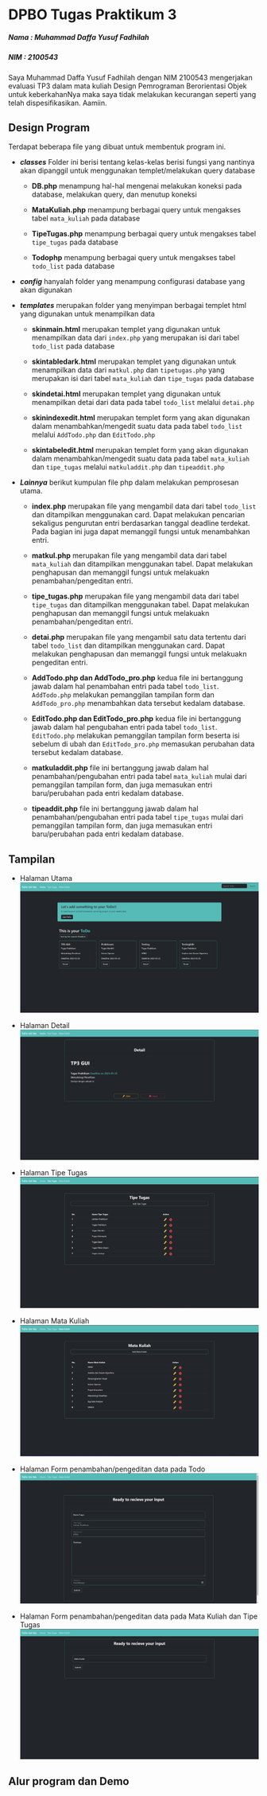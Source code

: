 # **DPBO Tugas Praktikum 3**

##### **Nama : Muhammad Daffa Yusuf Fadhilah**

##### **NIM : 2100543**

Saya Muhammad Daffa Yusuf Fadhilah dengan NIM 2100543 mengerjakan evaluasi TP3
dalam mata kuliah Design Pemrograman Berorientasi Objek
untuk keberkahanNya maka saya tidak melakukan kecurangan seperti
yang telah dispesifikasikan. Aamiin.


## **Design Program**

Terdapat beberapa file yang dibuat untuk membentuk program ini.

- **_classes_** Folder ini berisi tentang kelas-kelas berisi fungsi yang nantinya akan dipanggil untuk menggunakan templet/melakukan query database
    - **DB.php** menampung hal-hal mengenai melakukan koneksi pada database, melakukan query, dan menutup koneksi

    - **MataKuliah.php** menampung berbagai query untuk mengakses tabel `mata_kuliah` pada database

    - **TipeTugas.php** menampung berbagai query untuk mengakses tabel `tipe_tugas` pada database

    - **Todophp** menampung berbagai query untuk mengakses tabel `todo_list` pada database

- **_config_** hanyalah folder yang menampung configurasi database yang akan digunakan
- **_templates_** merupakan folder yang menyimpan berbagai templet html yang digunakan untuk menampilkan data
    - **skinmain.html** merupakan templet yang digunakan untuk menampilkan data dari `index.php` yang merupakan isi dari tabel `todo_list` pada database

    - **skintabledark.html** merupakan templet yang digunakan untuk menampilkan data dari `matkul.php` dan `tipetugas.php` yang merupakan isi dari tabel `mata_kuliah` dan `tipe_tugas` pada database

    - **skindetai.html** merupakan templet yang digunakan untuk menampilkan detai dari data pada tabel `todo_list` melalui `detai.php`

    - **skinindexedit.html** merupakan templet form yang akan digunakan dalam menambahkan/mengedit suatu data pada tabel `todo_list` melalui `AddTodo.php` dan `EditTodo.php`

    - **skintabeledit.html** merupakan templet form yang akan digunakan dalam menambahkan/mengedit suatu data pada tabel `mata_kuliah` dan `tipe_tugas` melalui `matkuladdit.php` dan `tipeaddit.php`

- **_Lainnya_** berikut kumpulan file php dalam melakukan pemprosesan utama.
    - **index.php** merupakan file yang mengambil data dari tabel `todo_list` dan ditampilkan menggunakan card. Dapat melakukan pencarian sekaligus pengurutan entri berdasarkan tanggal deadline terdekat. Pada bagian ini juga dapat memanggil fungsi untuk menambahkan entri.

    - **matkul.php** merupakan file yang mengambil data dari tabel `mata_kuliah` dan ditampilkan menggunakan tabel. Dapat melakukan penghapusan dan memanggil fungsi untuk melakuakn penambahan/pengeditan entri.

    - **tipe_tugas.php** merupakan file yang mengambil data dari tabel `tipe_tugas` dan ditampilkan menggunakan tabel. Dapat melakukan penghapusan dan memanggil fungsi untuk melakuakn penambahan/pengeditan entri.

    - **detai.php** merupakan file yang mengambil satu data tertentu dari tabel `todo_list` dan ditampilkan menggunakan card. Dapat melakukan penghapusan dan memanggil fungsi untuk melakuakn pengeditan entri.

    - **AddTodo.php dan AddTodo_pro.php** kedua file ini bertanggung jawab dalam hal penambahan entri pada tabel `todo_list`. `AddTodo.php` melakukan pemanggilan tampilan form dan `AddTodo_pro.php` menambahkan data tersebut kedalam database.
    
    - **EditTodo.php dan EditTodo_pro.php** kedua file ini bertanggung jawab dalam hal pengubahan entri pada tabel `todo_list`. `EditTodo.php` melakukan pemanggilan tampilan form beserta isi sebelum di ubah dan `EditTodo_pro.php` memasukan perubahan data tersebut kedalam database.
    
    - **matkuladdit.php** file ini bertanggung jawab dalam hal penambahan/pengubahan entri pada tabel `mata_kuliah` mulai dari pemanggilan tampilan form, dan juga memasukan entri baru/perubahan pada entri kedalam database.
    
    - **tipeaddit.php** file ini bertanggung jawab dalam hal penambahan/pengubahan entri pada tabel `tipe_tugas` mulai dari pemanggilan tampilan form, dan juga memasukan entri baru/perubahan pada entri kedalam database.

## **Tampilan**

- Halaman Utama
  ![utama](https://github.com/mdaffayusuff/TP3DPBO2023C2/blob/main/Screenshot%20TP3/halaman_utama.png?raw=true)

- Halaman Detail
  ![utama](https://github.com/mdaffayusuff/TP3DPBO2023C2/blob/main/Screenshot%20TP3/halaman_detail.png?raw=true)

- Halaman Tipe Tugas
  ![utama](https://github.com/mdaffayusuff/TP3DPBO2023C2/blob/main/Screenshot%20TP3/halaman_tipetugas.png?raw=true)

- Halaman Mata Kuliah
  ![utama](https://github.com/mdaffayusuff/TP3DPBO2023C2/blob/main/Screenshot%20TP3/halaman_matakuliah.png?raw=true)

- Halaman Form penambahan/pengeditan data pada Todo
  ![utama](https://github.com/mdaffayusuff/TP3DPBO2023C2/blob/main/Screenshot%20TP3/form_utama.png?raw=true)

- Halaman Form penambahan/pengeditan data pada Mata Kuliah dan Tipe Tugas
  ![utama](https://github.com/mdaffayusuff/TP3DPBO2023C2/blob/main/Screenshot%20TP3/form_kecil.png?raw=true)


## **Alur program dan Demo**

